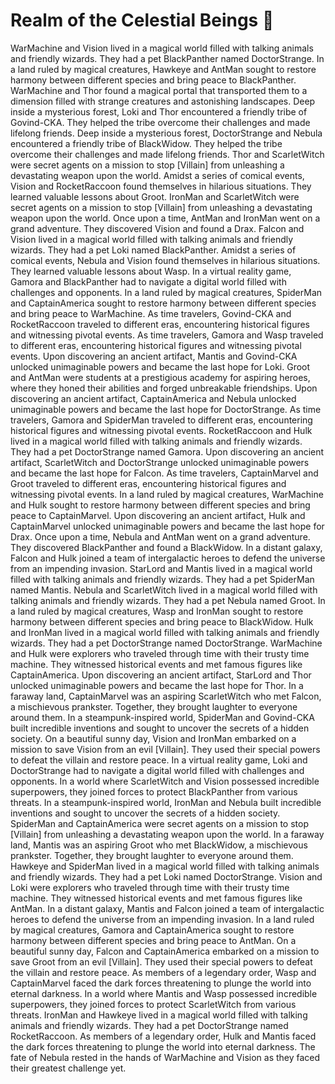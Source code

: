 # Realm of the Celestial Beings :game_die: 

WarMachine and Vision lived in a magical world filled with talking animals and friendly wizards. They had a pet BlackPanther named DoctorStrange.
In a land ruled by magical creatures, Hawkeye and AntMan sought to restore harmony between different species and bring peace to BlackPanther.
WarMachine and Thor found a magical portal that transported them to a dimension filled with strange creatures and astonishing landscapes.
Deep inside a mysterious forest, Loki and Thor encountered a friendly tribe of Govind-CKA. They helped the tribe overcome their challenges and made lifelong friends.
Deep inside a mysterious forest, DoctorStrange and Nebula encountered a friendly tribe of BlackWidow. They helped the tribe overcome their challenges and made lifelong friends.
Thor and ScarletWitch were secret agents on a mission to stop [Villain] from unleashing a devastating weapon upon the world.
Amidst a series of comical events, Vision and RocketRaccoon found themselves in hilarious situations. They learned valuable lessons about Groot.
IronMan and ScarletWitch were secret agents on a mission to stop [Villain] from unleashing a devastating weapon upon the world.
Once upon a time, AntMan and IronMan went on a grand adventure. They discovered Vision and found a Drax.
Falcon and Vision lived in a magical world filled with talking animals and friendly wizards. They had a pet Loki named BlackPanther.
Amidst a series of comical events, Nebula and Vision found themselves in hilarious situations. They learned valuable lessons about Wasp.
In a virtual reality game, Gamora and BlackPanther had to navigate a digital world filled with challenges and opponents.
In a land ruled by magical creatures, SpiderMan and CaptainAmerica sought to restore harmony between different species and bring peace to WarMachine.
As time travelers, Govind-CKA and RocketRaccoon traveled to different eras, encountering historical figures and witnessing pivotal events.
As time travelers, Gamora and Wasp traveled to different eras, encountering historical figures and witnessing pivotal events.
Upon discovering an ancient artifact, Mantis and Govind-CKA unlocked unimaginable powers and became the last hope for Loki.
Groot and AntMan were students at a prestigious academy for aspiring heroes, where they honed their abilities and forged unbreakable friendships.
Upon discovering an ancient artifact, CaptainAmerica and Nebula unlocked unimaginable powers and became the last hope for DoctorStrange.
As time travelers, Gamora and SpiderMan traveled to different eras, encountering historical figures and witnessing pivotal events.
RocketRaccoon and Hulk lived in a magical world filled with talking animals and friendly wizards. They had a pet DoctorStrange named Gamora.
Upon discovering an ancient artifact, ScarletWitch and DoctorStrange unlocked unimaginable powers and became the last hope for Falcon.
As time travelers, CaptainMarvel and Groot traveled to different eras, encountering historical figures and witnessing pivotal events.
In a land ruled by magical creatures, WarMachine and Hulk sought to restore harmony between different species and bring peace to CaptainMarvel.
Upon discovering an ancient artifact, Hulk and CaptainMarvel unlocked unimaginable powers and became the last hope for Drax.
Once upon a time, Nebula and AntMan went on a grand adventure. They discovered BlackPanther and found a BlackWidow.
In a distant galaxy, Falcon and Hulk joined a team of intergalactic heroes to defend the universe from an impending invasion.
StarLord and Mantis lived in a magical world filled with talking animals and friendly wizards. They had a pet SpiderMan named Mantis.
Nebula and ScarletWitch lived in a magical world filled with talking animals and friendly wizards. They had a pet Nebula named Groot.
In a land ruled by magical creatures, Wasp and IronMan sought to restore harmony between different species and bring peace to BlackWidow.
Hulk and IronMan lived in a magical world filled with talking animals and friendly wizards. They had a pet DoctorStrange named DoctorStrange.
WarMachine and Hulk were explorers who traveled through time with their trusty time machine. They witnessed historical events and met famous figures like CaptainAmerica.
Upon discovering an ancient artifact, StarLord and Thor unlocked unimaginable powers and became the last hope for Thor.
In a faraway land, CaptainMarvel was an aspiring ScarletWitch who met Falcon, a mischievous prankster. Together, they brought laughter to everyone around them.
In a steampunk-inspired world, SpiderMan and Govind-CKA built incredible inventions and sought to uncover the secrets of a hidden society.
On a beautiful sunny day, Vision and IronMan embarked on a mission to save Vision from an evil [Villain]. They used their special powers to defeat the villain and restore peace.
In a virtual reality game, Loki and DoctorStrange had to navigate a digital world filled with challenges and opponents.
In a world where ScarletWitch and Vision possessed incredible superpowers, they joined forces to protect BlackPanther from various threats.
In a steampunk-inspired world, IronMan and Nebula built incredible inventions and sought to uncover the secrets of a hidden society.
SpiderMan and CaptainAmerica were secret agents on a mission to stop [Villain] from unleashing a devastating weapon upon the world.
In a faraway land, Mantis was an aspiring Groot who met BlackWidow, a mischievous prankster. Together, they brought laughter to everyone around them.
Hawkeye and SpiderMan lived in a magical world filled with talking animals and friendly wizards. They had a pet Loki named DoctorStrange.
Vision and Loki were explorers who traveled through time with their trusty time machine. They witnessed historical events and met famous figures like AntMan.
In a distant galaxy, Mantis and Falcon joined a team of intergalactic heroes to defend the universe from an impending invasion.
In a land ruled by magical creatures, Gamora and CaptainAmerica sought to restore harmony between different species and bring peace to AntMan.
On a beautiful sunny day, Falcon and CaptainAmerica embarked on a mission to save Groot from an evil [Villain]. They used their special powers to defeat the villain and restore peace.
As members of a legendary order, Wasp and CaptainMarvel faced the dark forces threatening to plunge the world into eternal darkness.
In a world where Mantis and Wasp possessed incredible superpowers, they joined forces to protect ScarletWitch from various threats.
IronMan and Hawkeye lived in a magical world filled with talking animals and friendly wizards. They had a pet DoctorStrange named RocketRaccoon.
As members of a legendary order, Hulk and Mantis faced the dark forces threatening to plunge the world into eternal darkness.
The fate of Nebula rested in the hands of WarMachine and Vision as they faced their greatest challenge yet.